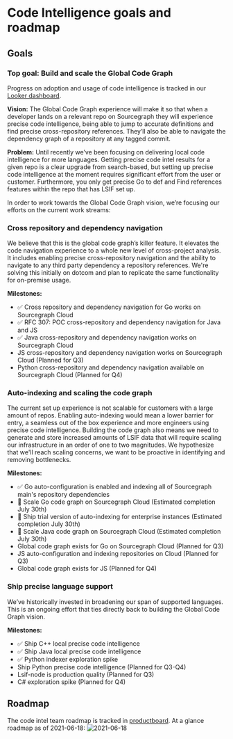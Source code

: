 # Code Intelligence goals and roadmap

## Goals

### Top goal: Build and scale the Global Code Graph
Progress on adoption and usage of code intelligence is tracked in our [Looker dashboard](https://sourcegraph.looker.com/dashboards-next/159).

**Vision:** The Global Code Graph experience will make it so that when a developer lands on a relevant repo on Sourcegraph they will experience precise code intelligence, being able to jump to accurate definitions and find precise cross-repository references. They’ll also be able to navigate the dependency graph of a repository at any tagged commit.

**Problem:** Until recently we’ve been focusing on delivering local code intelligence for more languages. Getting precise code intel results for a given repo is a clear upgrade from search-based, but setting up precise code intelligence at the moment requires significant effort from the user or customer. Furthermore, you only get precise Go to def and Find references features within the repo that has LSIF set up. 

In order to work towards the Global Code Graph vision, we’re focusing our efforts on the current work streams: 


### Cross repository and dependency navigation
We believe that this is the global code graph’s killer feature. It elevates the code navigation experience to a whole new level of cross-project analysis. It includes enabling precise cross-repository navigation and the ability to navigate to any third party dependency a repository references. We're solving this initially on dotcom and plan to replicate the same functionality for on-premise usage.

**Milestones:**
- ✅ Cross repository and dependency navigation for Go works on Sourcegraph Cloud
- ✅ RFC 307: POC cross-repository and dependency navigation for Java and JS
- ✅ Java cross-repository and dependency navigation works on Sourcegraph Cloud
- JS cross-repository and dependency navigation works on Sourcegraph Cloud (Planned for Q3)
- Python cross-repository and dependency navigation available on Sourcegraph Cloud (Planned for Q4)


### Auto-indexing and scaling the code graph
The current set up experience is not scalable for customers with a large amount of repos. Enabling auto-indexing would mean a lower barrier for entry, a seamless out of the box experience and more engineers using precise code intelligence. 
Building the code graph also means we need to generate and store increased amounts of LSIF data that will require scaling our infrastructure in an order of one to two magnitudes. We hypothesize that we'll reach scaling concerns, we want to be proactive in identifying and removing bottlenecks.

**Milestones:**
- ✅ Go auto-configuration is enabled and indexing all of Sourcegraph main's repository dependencies
- 🔄 Scale Go code graph on Sourcegraph Cloud (Estimated completion July 30th)
- 🔄 Ship trial version of auto-indexing for enterprise instances (Estimated completion July 30th)
- 🔄 Scale Java code graph on Sourcegraph Cloud (Estimated completion July 30th)
- Global code graph exists for Go on Sourcegraph Cloud (Planned for Q3)
- JS auto-configuration and indexing repositories on Cloud (Planned for Q3)
- Global code graph exists for JS (Planned for Q4)


### Ship precise language support
We’ve historically invested in broadening our span of supported languages. This is an ongoing effort that ties directly back to building the Global Code Graph vision.

**Milestones:**
- ✅ Ship C++ local precise code intelligence 
- ✅ Ship Java local precise code intelligence 
- ✅ Python indexer exploration spike 
- Ship Python precise code intelligence (Planned for Q3-Q4)
- Lsif-node is production quality (Planned for Q3)
- C# exploration spike (Planned for Q4)
    
## Roadmap

The code intel team roadmap is tracked in [productboard](https://sourcegraph.productboard.com/roadmap/2658140-code-intel).
At a glance roadmap as of 2021-06-18:
![2021-06-18](https://sourcegraphstatic.com/handbook/product-roadmaps/2021-06-18-code-intel-roadmap.png)
